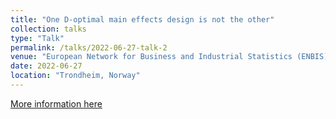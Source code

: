 ```yaml
---
title: "One D-optimal main effects design is not the other"
collection: talks
type: "Talk"
permalink: /talks/2022-06-27-talk-2
venue: "European Network for Business and Industrial Statistics (ENBIS)"
date: 2022-06-27
location: "Trondheim, Norway"
---
```


[More information here](https://conferences.enbis.org/event/18/contributions/259/)
